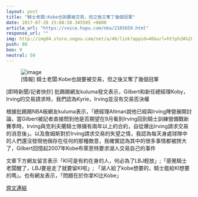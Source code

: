 ```yaml
---
layout: post
title: "騎士老闆:Kobe也說要被交易，但之後又奪了幾個冠軍"
date: 2017-07-28 15:08:58.345505 +0800
article_url: "https://voice.hupu.com/nba/2185659.html"
response_url: ""
img: http://img04.store.sogou.com/net/a/46/link?appid=46&url=http%3A%2F%2Fimage.cleveland.com%2Fhome%2Fcleve-media%2Fwidth620%2Fimg%2Fcavs_impact%2Fphoto%2F23136517-mmmain.jpg
push: 80
boo: 9
neutral: 50
---
```


<figure>
<img src="http://img04.store.sogou.com/net/a/46/link?appid=46&url=http%3A%2F%2Fimage.cleveland.com%2Fhome%2Fcleve-media%2Fwidth620%2Fimg%2Fcavs_impact%2Fphoto%2F23136517-mmmain.jpg" alt="image">
<figcaption>
[情報] 騎士老闆:Kobe也說要被交易，但之後又奪了幾個冠軍
</figcaption>
</figure>



[即時新聞/記者快抄] 批踢踢網友kuluma發文表示，Gilbert和新任總經理Koby，Irving的交易請求時，我們認為Kyrie，Irving並沒有交易否決權

根據批踢踢NBA板網友kuluma表示，「總經理Altman說他已經與Irving陣營展開討論，當Gilbert被記者直接問到他是否期望在9月看到Irving回到騎士訓練營備戰新賽季時，Irving與克利夫蘭騎士隊擁有兩年以上的合約，自從爆出Irving請求交易的消息後」。以及詹姆斯對於Irving請求交易的失望之情，我認為每天身處球隊中的人們還沒發現他倆存在任何的那種敵意，我確實認為其中的很多事情都被誇大了，Gilbert回憶起2007年Kobe布萊恩特要求湖人交易自己的事件

文章下方網友留言表示「KI可是有約在身的人，何必為了LBJ輕放」;「感覺騎士老闆醒了，LBJ要是走了就要留KI啦」; 「湖人給了kobe想要的，騎士能給KI想要的嗎」。也有網友表示，「問題在於你拿KI比Kobe」

<a href = "https://www.ptt.cc/bbs/NBA/M.1501128030.A.FB7.html">原文連結</a>

